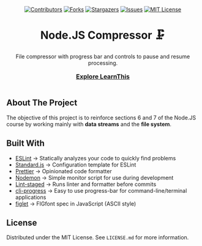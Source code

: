 <!--
*** I'm using markdown "reference style" links for readability.
*** Reference links are enclosed in brackets [ ] instead of parentheses ( ).
*** See the bottom of this document for the declaration of the reference variables
*** for contributors-url, forks-url, etc. This is an optional, concise syntax you may use.
*** https://www.markdownguide.org/basic-syntax/#reference-style-links
-->
<div align="center">
  
  <a href="">[![Contributors][contributors-shield]][contributors-url]</a>
  <a href="">[![Forks][forks-shield]][forks-url]</a>
  <a href="">[![Stargazers][stars-shield]][stars-url]</a>
  <a href="">[![Issues][issues-shield]][issues-url]</a>
  <a href="">[![MIT License][license-shield]][license-url]</a>
</div>

<div align="center">
  <h1>Node.JS Compressor 🗜️</h1>
  <p>
    File compressor with progress bar and controls to pause and resume processing.
    <br />
    <br />
    <a style='font-size:16px' href="https://learnthisacademy.com" target='_blank'><strong>Explore LearnThis</strong></a>
    <br />
    <br />
  </p>

</div>

<!-- BUILT WITH -->

## About The Project

The objective of this project is to reinforce sections 6 and 7 of the Node.JS course by working mainly with **data streams** and the **file system**.

<!-- BUILT WITH -->

## Built With

-   [ESLint](https://eslint.org/) -> Statically analyzes your code to quickly find problems
-   [Standard.js](https://standardjs.com/) -> Configuration template for ESLint
-   [Prettier](https://prettier.io/) -> Opinionated code formatter
-   [Nodemon](https://www.npmjs.com/package/nodemon) -> Simple monitor script for use during development
-   [Lint-staged](https://www.npmjs.com/package/lint-staged) -> Runs linter and formatter before commits
-   [cli-progress](https://www.npmjs.com/package/cli-progress) -> Easy to use progress-bar for command-line/terminal applications
-   [figlet](https://www.npmjs.com/package/figlet) -> FIGfont spec in JavaScript (ASCII style)

<!-- LICENSE -->

## License

Distributed under the MIT License. See `LICENSE.md` for more information.

<!-- MARKDOWN LINKS & IMAGES -->
<!-- https://www.markdownguide.org/basic-syntax/#reference-style-links -->

[contributors-shield]: https://img.shields.io/github/contributors/learnthisacademy/nodejs-compressor.svg?style=for-the-badge&color=92DCE5
[contributors-url]: https://github.com/learnthisacademy/nodejs-compressor/graphs/contributors
[forks-shield]: https://img.shields.io/github/forks/learnthisacademy/nodejs-compressor.svg?style=for-the-badge
[forks-url]: https://github.com/learnthisacademy/nodejs-compressor/network/members
[stars-shield]: https://img.shields.io/github/stars/learnthisacademy/nodejs-compressor.svg?style=for-the-badge
[stars-url]: https://github.com/learnthisacademy/nodejs-compressor/stargazers
[issues-shield]: https://img.shields.io/github/issues/learnthisacademy/nodejs-compressor.svg?style=for-the-badge
[issues-url]: https://github.com/learnthisacademy/nodejs-compressor/issues
[license-shield]: https://img.shields.io/github/license/learnthisacademy/nodejs-compressor.svg?style=for-the-badge
[license-url]: https://github.com/learnthisacademy/nodejs-compressor/blob/main/LICENSE
[learnthis-url]: http://learnthisacademy.com/
[product-screenshot]: images/screenshot.png
